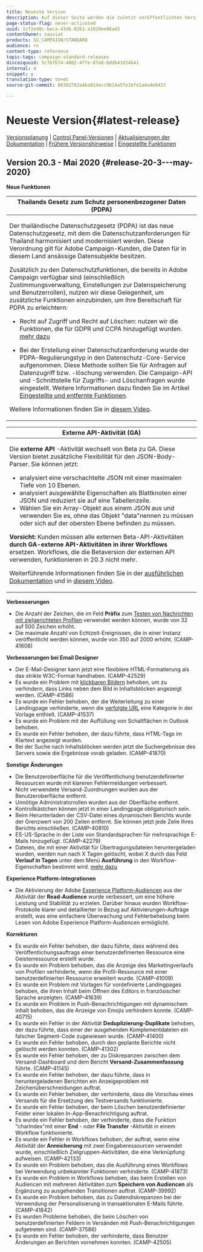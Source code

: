 ```yaml
---
title: Neueste Version
description: Auf dieser Seite werden die zuletzt veröffentlichten Versionen von Adobe Campaign Standard aufgelistet.
page-status-flag: never-activated
uuid: 1cf2e40c-beca-43db-8261-a1820ee86ad3
contentOwner: sauviat
products: SG_CAMPAIGN/STANDARD
audience: rn
content-type: reference
topic-tags: campaign-standard-releases
discoiquuid: 5c7bfb74-4002-4ffe-87e8-bddb41d34b41
internal: n
snippet: y
translation-type: tm+mt
source-git-commit: 86302762a46a814ecc9b14a5fe1bfe1a4a4e0437

---
```



# Neueste Version{#latest-release}

[Versionsplanung](../../rn/using/release-planning.md) | [Control Panel-Versionen](https://docs.adobe.com/content/help/de-DE/control-panel/using/release-notes.html) | [Aktualisierungen der Dokumentation](../../rn/using/documentation-updates.md) | [Frühere Versionshinweise](../../rn/using/release-notes-2020.md) | [Eingestellte Funktionen](../../rn/using/deprecated-features.md)

## Version 20.3 - Mai 2020    {#release-20-3---may-2020}

**Neue Funktionen**

<table> 
<thead> 
<tr> 
<th> <strong>Thailands Gesetz zum Schutz personenbezogener Daten (PDPA)</strong><br /> </th> 
</tr> 
</thead> 
<tbody> 
<tr> 
<td> <p>Der thailändische Datenschutzgesetz (PDPA) ist das neue Datenschutzgesetz, mit dem die Datenschutzanforderungen für Thailand harmonisiert und modernisiert werden. Diese Verordnung gilt für Adobe Campaign-Kunden, die Daten für in diesem Land ansässige Datensubjekte besitzen.</p>
<p>Zusätzlich zu den Datenschutzfunktionen, die bereits in Adobe Campaign verfügbar sind (einschließlich Zustimmungsverwaltung, Einstellungen zur Datenspeicherung und Benutzerrollen), nutzen wir diese Gelegenheit, um zusätzliche Funktionen einzubinden, um Ihre Bereitschaft für PDPA zu erleichtern:</p>
<ul>
<li>Recht auf Zugriff und Recht auf Löschen: nutzen wir die Funktionen, die für GDPR und CCPA hinzugefügt wurden. <a href="https://helpx.adobe.com/content/help/de/campaign/kb/acs-privacy.html#righttoaccess">mehr dazu</a> </li>
<li><p>Bei der Erstellung einer Datenschutzanforderung wurde der PDPA-Regulierungstyp in den Datenschutz-Core-Service aufgenommen. Diese Methode sollten Sie für Anfragen auf Datenzugriff bzw. -löschung verwenden. Die Campaign-API und -Schnittstelle für Zugriffs- und Löschanfragen wurde eingestellt.  Weitere Informationen dazu finden Sie im Artikel <a href="../../rn/using/deprecated-features.md">Eingestellte und entfernte Funktionen</a>.</p></li>
</ul>
<p>Weitere Informationen finden Sie in <a href="https://docs.adobe.com/content/help/en/campaign-learn/campaign-standard-tutorials/privacy/privacy-overview.html">diesem Video</a>.</p>
</td> 
</tr> 
</tbody> 
</table>

<table> 
<thead> 
<tr> 
<th> <strong>Externe API-Aktivität (GA)</strong><br /> </th> 
</tr> 
</thead> 
<tbody> 
<tr> 
  <td> <p>Die <strong>externe API</strong> -Aktivität wechselt von Beta zu GA. Diese Version bietet zusätzliche Flexibilität für den JSON-Body-Parser. Sie können jetzt:</p>
<ul>
<li>analysiert eine verschachtelte JSON mit einer maximalen Tiefe von 10 Ebenen. </li>
<li>analysiert ausgewählte Eigenschaften als Blattknoten einer JSON und reduziert sie auf eine Tabellenzeile.</li>
<li>Wählen Sie ein Array-Objekt aus einem JSON aus und verwenden Sie es, ohne das Objekt "data"nennen zu müssen oder sich auf der obersten Ebene befinden zu müssen.</li>
</ul>
<p><strong>Vorsicht:</strong> Kunden müssen alle externen Beta-API-Aktivitäten <strong>durch GA-externe API-Aktivitäten in ihrer Workflows</strong> ersetzen.  Workflows, die die Betaversion der externen API verwenden, funktionieren in 20.3 nicht mehr.</p>
<p>Weiterführende Informationen finden Sie in der <a href="../../automating/using/external-api.md">ausführlichen Dokumentation</a> und in <a href="https://docs.adobe.com/content/help/en/campaign-learn/campaign-standard-tutorials/managing-processes-and-data/data-management-activities/external-api-activity.html">diesem Video</a>.</p>
</td> 
</tr> 
</tbody> 
</table>

**Verbesserungen**

* Die Anzahl der Zeichen, die im Feld **Präfix** zum [Testen von Nachrichten mit zielgerichteten Profilen](../../sending/using/testing-messages-using-target.md) verwendet werden können, wurde von 32 auf 500 Zeichen erhöht.
* Die maximale Anzahl von Echtzeit-Ereignissen, die in einer Instanz veröffentlicht werden können, wurde von 350 auf 2000 erhöht. (CAMP-41608)

**Verbesserungen bei Email Designer**

* Der E-Mail-Designer kann jetzt eine flexiblere HTML-Formatierung als das strikte W3C-Format handhaben. (CAMP-42529)
* Es wurde ein Problem mit [klickbaren Bildern](../../designing/using/links.md#inserting-a-link) behoben, um zu verhindern, dass Links neben dem Bild in Inhaltsblöcken angezeigt werden. (CAMP-41586)
* Es wurde ein Fehler behoben, der die Weiterleitung zu einer Landingpage verhinderte, wenn die [verfolgte URL](../../designing/using/links.md#about-tracked-urls) eine Kategorie in der Vorlage enthielt. (CAMP-41537)
* Es wurde ein Problem mit der Auffüllung von Schaltflächen in Outlook behoben.
* Es wurde ein Fehler behoben, der dazu führte, dass HTML-Tags im Klartext angezeigt wurden.
* Bei der Suche nach Inhaltsblöcken werden jetzt die Suchergebnisse des Servers sowie die Ergebnisse vorab geladen. (CAMP-41870)

**Sonstige Änderungen**

* Die Benutzeroberfläche für die Veröffentlichung benutzerdefinierter Ressourcen wurde mit klareren Fehlermeldungen verbessert.
* Nicht verwendete Versand-Zuordnungen wurden aus der Benutzeroberfläche entfernt.
* Unnötige Administratorrollen wurden aus der Oberfläche entfernt.
* Kontrollkästchen können jetzt in einer Landingpage obligatorisch sein.
* Beim Herunterladen der CSV-Datei eines dynamischen Berichts wurde der Grenzwert von 200 Zeilen entfernt. Sie können jetzt jede Zeile Ihres Berichts einschließen. (CAMP-40810)
* ES-US-Sprache in der Liste von Standardsprachen für mehrsprachige E-Mails hinzugefügt. (CAMP-42279)
* Dateien, die mit einer Aktivität für Übertragungsdateien heruntergeladen wurden, werden nun nach X Tagen gelöscht, wobei X durch das Feld **Verlauf in Tagen** unter dem Menü **Ausführung** in den Workflow-Eigenschaften bestimmt wird. [mehr dazu](../../automating/using/executing-a-workflow.md#workflow-properties)

**Experience Platform-Integrationen**

* Die Aktivierung der Adobe [Experience Platform-Audiencen](../../automating/using/aep-targeting-audiences.md) aus der Aktivität der **Read-Audience** wurde verbessert, um eine höhere Leistung und Stabilität zu erzielen. Darüber hinaus wurden Workflow-Protokolle klarer und detaillierter in Bezug auf Aktivierungen-Aufträge erstellt, was eine einfachere Überwachung und Fehlerbehebung beim Lesen von Adobe Experience Platform-Audiencen ermöglicht.

**Korrekturen**

* Es wurde ein Fehler behoben, der dazu führte, dass während des Veröffentlichungsauftrags einer benutzerdefinierten Ressource eine Geisterressource erstellt wurde.
* Es wurde ein Problem behoben, das die Anzeige des Marketingverlaufs von Profilen verhinderte, wenn die Profil-Ressource mit einer benutzerdefinierten Ressource erweitert wurde. (CAMP-41009)
* Es wurde ein Problem mit Vorlagen für vordefinierte Landingpages behoben, die ihren Inhalt beim Öffnen des Editors in französischer Sprache anzeigten. (CAMP-41639)
* Es wurde ein Problem in Push-Benachrichtigungen mit dynamischem Inhalt behoben, das die Anzeige von Emojis verhindern konnte. (CAMP-40715)
* Es wurde ein Fehler in der Aktivität **Deduplizierung-Duplikate** behoben, der dazu führte, dass einer der ausgehenden Komplementdateien ein falscher Segment-Code zugewiesen wurde. (CAMP-41400)
* Es wurde ein Fehler behoben, durch den geplante Berichte nicht gelöscht werden konnten. (CAMP-41302)
* Es wurde ein Fehler behoben, der zu Diskrepanzen zwischen dem Versand-Dashboard und dem Bericht **Versand-Zusammenfassung** führte. (CAMP-41145)
* Es wurde ein Fehler behoben, der dazu führte, dass in heruntergeladenen Berichten ein Anzeigeproblem mit Zeichenüberschneidungen auftrat.
* Es wurde ein Fehler behoben, der verhinderte, dass die Vorschau eines Versands für die Ersetzung des Testversands funktionierte.
* Es wurde ein Fehler behoben, der beim Löschen benutzerdefinierter Felder einer lokalen In-App-Benachrichtigung auftrat.
* Es wurde ein Fehler behoben, der verhinderte, dass die Funktion &quot;charIndex&quot;mit einer **End** - oder **File Transfer** -Aktivität in einem Workflow funktionierte.
* Es wurde ein Fehler in Workflows behoben, der auftrat, wenn eine Aktivität der **Anreicherung** mit zwei Eingaberessourcen verwendet wurde, einschließlich Zielgruppen-Aktivitäten, die eine Verknüpfung aufweisen. (CAMP-42133)
* Es wurde ein Problem behoben, das die Ausführung eines Workflows bei Verwendung unbekannter Funktionen verhinderte. (CAMP-41873)
* Es wurde ein Problem in Workflows behoben, das beim Erstellen von Audiencen mit mehreren Aktivitäten zum **Speichern von Audiencen** als Ergänzung zu ausgehenden Transitionen auftrat. (CAMP-39992)
* Es wurde ein Problem behoben, das zu Datendiskrepanzen bei der Verwendung der Personalisierung in transaktionalen E-Mails führte. (CAMP-41842)
* Es wurden Probleme behoben, die beim Löschen von benutzerdefinierten Feldern in Versänden mit Push-Benachrichtigungen aufgetreten sind. (CAMP-37586)
* Es wurde ein Fehler behoben, der verhinderte, dass Benutzer Änderungen an Berichten vornehmen konnten. (CAMP-42505)

